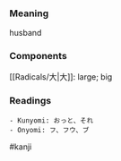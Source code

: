 ### Meaning

husband

### Components

[[Radicals/大|大]]: large; big

### Readings

```
- Kunyomi: おっと、それ
- Onyomi: フ、フウ、ブ
```

#kanji